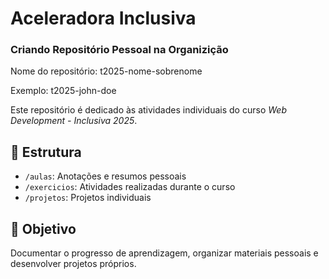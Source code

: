 # Aceleradora Inclusiva

### Criando Repositório Pessoal na Organizição

Nome do repositório: t2025-nome-sobrenome

Exemplo: t2025-john-doe

Este repositório é dedicado às atividades individuais do curso *Web Development - Inclusiva 2025*.

## 📁 Estrutura

- `/aulas`: Anotações e resumos pessoais
- `/exercicios`: Atividades realizadas durante o curso
- `/projetos`: Projetos individuais

## 📌 Objetivo
Documentar o progresso de aprendizagem, organizar materiais pessoais e desenvolver projetos próprios.
